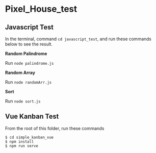 # Pixel_House_test

## Javascript Test

In the terminal, command `cd javascript_test`, and run these commands below to see the result.

**Random Palindrome**

Run `node palindrome.js`

**Random Array**

Run `node randomArr.js`

**Sort**

Run `node sort.js`

## Vue Kanban Test

From the root of this folder, run these commands
```
$ cd simple_kanban_vue
$ npm install
$ npm run serve
```